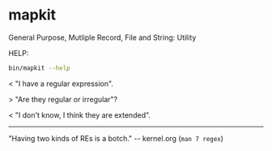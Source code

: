 # mapkit
General Purpose, Mutliple Record, File and String: Utility

HELP:
```sh
bin/mapkit --help
```

\< "I have a regular expression".

\> "Are they regular or irregular"?

\< "I don't know, I think they are extended".

--------------------------------------------------------------------------------

"Having two kinds of REs is a botch." -- kernel.org (`man 7 regex`)

